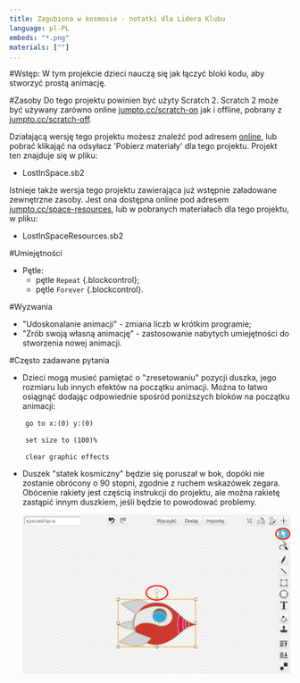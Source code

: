```yaml
---
title: Zagubiona w kosmosie - notatki dla Lidera Klubu
language: pl-PL
embeds: "*.png"
materials: [""]
...
```


#Wstęp:
W tym projekcie dzieci nauczą się jak łączyć bloki kodu, aby stworzyć prostą animację.

#Zasoby
Do tego projektu powinien być użyty Scratch 2. Scratch 2 może być używany zarówno online [jumpto.cc/scratch-on](http://jumpto.cc/scratch-on) jak i offline, pobrany z [jumpto.cc/scratch-off](http://jumpto.cc/scratch-off).

Działającą wersję tego projektu możesz znaleźć pod adresem <a href="http://scratch.mit.edu/projects/26818098/#editor">online</a>, lub pobrać klikająć na odsyłacz 'Pobierz materiały' dla tego projektu. Projekt ten znajduje się w pliku:

+ LostInSpace.sb2

Istnieje także wersja tego projektu zawierająca już wstępnie załadowane zewnętrzne zasoby. Jest ona dostępna online pod adresem [jumpto.cc/space-resources](http://jumpto.cc/space-resources), lub w pobranych materiałach dla tego projektu, w pliku:

+ LostInSpaceResources.sb2 

#Umiejętności
+ Pętle:
	+ pętle `Repeat` {.blockcontrol};
	+ pętle `Forever` {.blockcontrol}.

#Wyzwania
+ "Udoskonalanie animacji" - zmiana liczb w krótkim programie;
+ "Zrób swoją własną animację" - zastosowanie nabytych umiejętności do stworzenia nowej animacji.

#Często zadawane pytania
+ Dzieci mogą musieć pamiętać o "zresetowaniu" pozycji duszka, jego rozmiaru lub innych efektów na początku animacji. Można to łatwo osiągnąć dodając odpowiednie spośród poniższych bloków na początku animacji:

```blocks
	go to x:(0) y:(0)
```

```blocks
	set size to (100)%
```

```blocks
	clear graphic effects
```

+ Duszek "statek kosmiczny" będzie się poruszał w bok, dopóki nie zostanie obrócony o 90 stopni, zgodnie z ruchem wskazówek zegara. Obócenie rakiety jest częścią instrukcji do projektu, ale można rakietę zastąpić innym duszkiem, jeśli będzie to powodować problemy.

	![screenshot](space-rotate.png)
